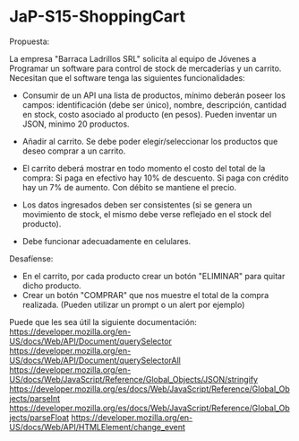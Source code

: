 # JaP-S15-ShoppingCart

Propuesta:

La empresa "Barraca Ladrillos SRL" solicita al equipo de Jóvenes a Programar un software para control de stock de mercaderías y un carrito. Necesitan que el software tenga las siguientes funcionalidades:

- Consumir de un API una lista de productos, mínimo deberán poseer los campos: identificación (debe ser único), nombre, descripción, cantidad en stock, costo asociado al producto (en pesos). Pueden inventar un JSON, minimo 20 productos.
  
- Añadir al carrito. Se debe poder elegir/seleccionar los productos que deseo comprar a un carrito.

- El carrito deberá mostrar en todo momento el costo del total de la compra: Si paga en efectivo hay 10% de descuento. Si paga con
crédito hay un 7% de aumento. Con débito se mantiene el precio.

- Los datos ingresados deben ser consistentes (si se genera un movimiento de
stock, el mismo debe verse reflejado en el stock del producto).

- Debe funcionar adecuadamente en celulares.

Desafíense:
- En el carrito, por cada producto crear un botón "ELIMINAR" para quitar dicho producto.
- Crear un botón "COMPRAR" que nos muestre el total de la compra realizada. (Pueden utilizar un
prompt o un alert por ejemplo)

Puede que les sea útil la siguiente documentación:
https://developer.mozilla.org/en-US/docs/Web/API/Document/querySelector
https://developer.mozilla.org/en-US/docs/Web/API/Document/querySelectorAll
https://developer.mozilla.org/en-US/docs/Web/JavaScript/Reference/Global_Objects/JSON/stringify
https://developer.mozilla.org/es/docs/Web/JavaScript/Reference/Global_Objects/parseInt
https://developer.mozilla.org/es/docs/Web/JavaScript/Reference/Global_Objects/parseFloat
https://developer.mozilla.org/en-US/docs/Web/API/HTMLElement/change_event
